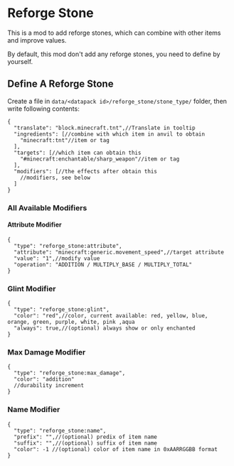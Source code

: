# Reforge Stone

This is a mod to add reforge stones, which can combine with other items and improve values.

By default, this mod don't add any reforge stones, you need to define by yourself.

## Define A Reforge Stone

Create a file in `data/<datapack id>/reforge_stone/stone_type/` folder, then write following contents:

```json5
{
  "translate": "block.minecraft.tnt",//Translate in tooltip
  "ingredients": [//combine with which item in anvil to obtain
    "minecraft:tnt"//item or tag
  ],
  "targets": [//which item can obtain this
    "#minecraft:enchantable/sharp_weapon"//item or tag
  ],
  "modifiers": [//the effects after obtain this
    //modifiers, see below
  ]
}
```

### All Available Modifiers

#### Attribute Modifier
```json5
{
  "type": "reforge_stone:attribute",
  "attribute": "minecraft:generic.movement_speed",//target attribute
  "value": "1",//modify value
  "operation": "ADDITION / MULTIPLY_BASE / MULTIPLY_TOTAL"
}
```

### Glint Modifier
```json5
{
  "type": "reforge_stone:glint",
  "color": "red",//color, current available: red, yellow, blue, orange, green, purple, white, pink ,aqua
  "always": true,//(optional) always show or only enchanted
}
```

### Max Damage Modifier
```json5
{
  "type": "reforge_stone:max_damage",
  "color": "addition"
  //durability increment
}
```

### Name Modifier
```json5
{
  "type": "reforge_stone:name",
  "prefix": "",//(optional) predix of item name
  "suffix": "",//(optional) suffix of item name
  "color": -1 //(optional) color of item name in 0xAARRGGBB format
}
```